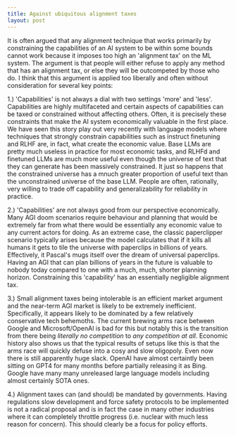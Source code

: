```yaml
---
title: Against ubiquitous alignment taxes
layout: post
---
```


It is often argued that any alignment technique that works primarily by constraining the capabilities of an AI system to be within some bounds cannot work because it imposes too high an 'alignment tax' on the ML system. The argument is that people will either refuse to apply any method that has an alignment tax, or else they will be outcompeted by those who do. I think that this argument is applied too liberally and often without consideration for several key points:

1.) 'Capabilities' is not always a dial with two settings 'more' and 'less'. Capabilities are highly multifaceted and certain aspects of capabilities can be taxed or constrained without affecting others. Often, it is precisely these constraints that make the AI system economically valuable in the first place. We have seen this story play out very recently with language models where techniques that strongly constrain capabilities such as instruct finetuning and RLHF are, in fact, what create the economic value. Base LLMs are pretty much useless in practice for most economic tasks, and RLHFd and finetuned LLMs are much more useful even though the universe of text that they can generate has been massively constrained. It just so happens that the constrained universe has a mnuch greater proportion of useful text than the unconstrained universe of the base LLM. People are often, rationally, very willing to trade off capability and generalizability for reliability in practice.

2.) 'Capabilities' are not always good from our perspective economically. Many AGI doom scenarios require behaviour and planning that would be extremely far from what there would be essentially any economic value to any current actors for doing. As an extreme case, the classic paperclipper scenario typically arises because the model calculates that if it kills all humans it gets to tile the universe with paperclips in billions of years. Effectively, it Pascal's mugs itself over the dream of universal paperclips. Having an AGI that can plan billions of years in the future is valuable to nobody today compared to one with a much, much, shorter planning horizon. Constraining this 'capability' has an essentially negligible alignment tax. 

3.) Small alignment taxes being intolerable is an efficient market argument and the near-term AGI market is likely to be extremely inefficient. Specifically, it appears likely to be dominated by a few relatively conservative tech behemoths. The current brewing arms race between Google and Microsoft/OpenAI is bad for this but notably this is the transition from there being *literally no competition* to *any competition at all*. Economic history also shows us that the typical results of setups like this is that the arms race will quickly defuse into a cosy and slow oligopoly. Even now there is still apparently huge slack. OpenAI have almost certaintly been sitting on GPT4 for many months before partially releasing it as Bing. Google have many many unreleased large language models including almost certainly SOTA ones.

4.) Alignment taxes can (and should) be mandated by governments. Having regulations slow development and force safety protocols to be implemented is not a radical proposal and is in fact the case in many other industries where it can completely throttle progress (i.e. nuclear with much less reason for concern). This should clearly be a focus for policy efforts. 
